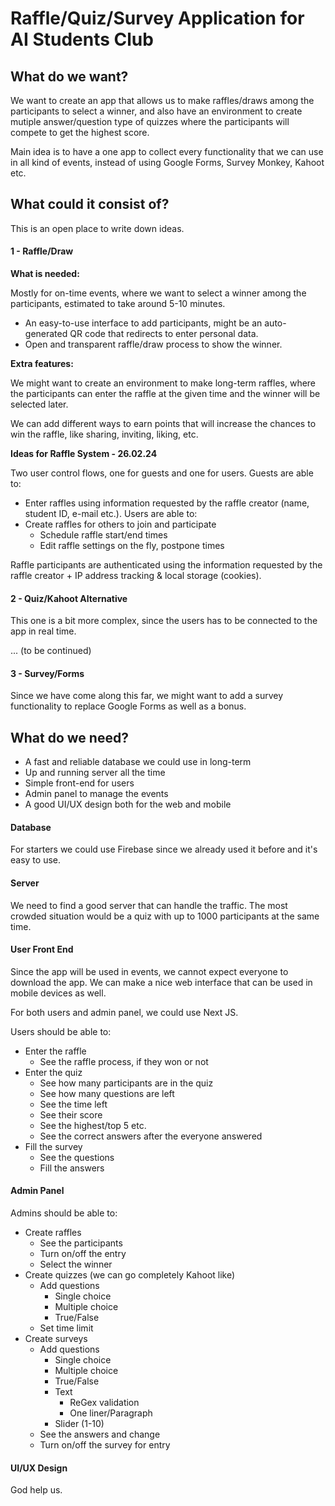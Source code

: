 # Raffle/Quiz/Survey Application for AI Students Club

## What do we want?

We want to create an app that allows us to make raffles/draws among the participants to select a winner, and also have an environment to create mutiple answer/question type of quizzes where the participants will compete to get the highest score.

Main idea is to have a one app to collect every functionality that we can use in all kind of events, instead of using Google Forms, Survey Monkey, Kahoot etc.



## What could it consist of?

This is an open place to write down ideas.


#### 1 - Raffle/Draw

**What is needed:**

Mostly for on-time events, where we want to select a winner among the participants, estimated to take around 5-10 minutes.

- An easy-to-use interface to add participants, might be an auto-generated QR code that redirects to enter personal data.
- Open and transparent raffle/draw process to show the winner.

**Extra features:**

We might want to create an environment to make long-term raffles, where the participants can enter the raffle at the given time and the winner will be selected later.

We can add different ways to earn points that will increase the chances to win the raffle, like sharing, inviting, liking, etc.

**Ideas for Raffle System - 26.02.24**

Two user control flows, one for guests and one for users.
Guests are able to:
- Enter raffles using information requested by the raffle creator (name, student ID, e-mail etc.).
Users are able to:
- Create raffles for others to join and participate
	- Schedule raffle start/end times
	- Edit raffle settings on the fly, postpone times

Raffle participants are authenticated using the information requested by the raffle creator + IP address tracking & local storage (cookies).

#### 2 - Quiz/Kahoot Alternative

This one is a bit more complex, since the users has to be connected to the app in real time.

... (to be continued)


#### 3 - Survey/Forms

Since we have come along this far, we might want to add a survey functionality to replace Google Forms as well as a bonus.



## What do we need?

- A fast and reliable database we could use in long-term
- Up and running server all the time
- Simple front-end for users
- Admin panel to manage the events
- A good UI/UX design both for the web and mobile



#### Database

For starters we could use Firebase since we already used it before and it's easy to use.


#### Server

We need to find a good server that can handle the traffic. The most crowded situation would be a quiz with up to 1000 participants at the same time.


#### User Front End

Since the app will be used in events, we cannot expect everyone to download the app. We can make a nice web interface that can be used in mobile devices as well.

For both users and admin panel, we could use Next JS.

Users should be able to:
- Enter the raffle
    - See the raffle process, if they won or not
- Enter the quiz
    - See how many participants are in the quiz
    - See how many questions are left
    - See the time left
    - See their score
    - See the highest/top 5 etc.
    - See the correct answers after the everyone answered
- Fill the survey
    - See the questions
    - Fill the answers

#### Admin Panel

Admins should be able to:
- Create raffles
    - See the participants
    - Turn on/off the entry
    - Select the winner
- Create quizzes (we can go completely Kahoot like)
    - Add questions
        - Single choice
        - Multiple choice
        - True/False
    - Set time limit
- Create surveys
    - Add questions
        - Single choice
        - Multiple choice
        - True/False
        - Text
            - ReGex validation
            - One liner/Paragraph
        - Slider (1-10)
    - See the answers and change
    - Turn on/off the survey for entry


#### UI/UX Design

God help us.
